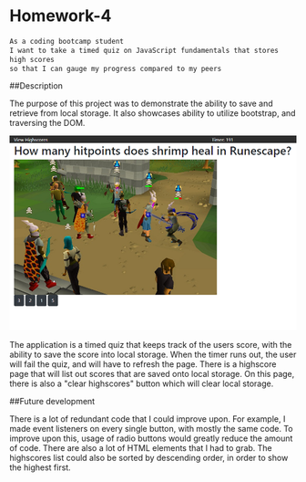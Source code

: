 # Homework-4

```
As a coding bootcamp student
I want to take a timed quiz on JavaScript fundamentals that stores high scores
so that I can gauge my progress compared to my peers
```

##Description 

The purpose of this project was to demonstrate the ability to save and retrieve from local storage.  It also showcases ability to utilize bootstrap, and traversing the DOM.

![Alt text](./assets/screenshot.jpg?raw=true "screenshot")

The application is a timed quiz that keeps track of the users score, with the ability to save the score into local storage. 
When the timer runs out, the user will fail the quiz, and will have to refresh the page.
There is a highscore page that will list out scores that are saved onto local storage. On this page, there is also a "clear highscores" button which will clear local storage.



##Future development

There is a lot of redundant code that I could improve upon.  For example, I made event listeners on every single button, with mostly the same code.
To improve upon this, usage of radio buttons would greatly reduce the amount of code.  There are also a lot of HTML elements that I had to grab.
The highscores list could also be sorted by descending order, in order to show the highest first.
